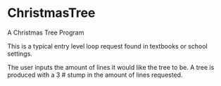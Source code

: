 # ChristmasTree
A Christmas Tree Program

This is a typical entry level loop request found in textbooks or school settings.

The user inputs the amount of lines it would like the tree to be. 
A tree is produced with a 3 # stump in the amount of lines requested.
